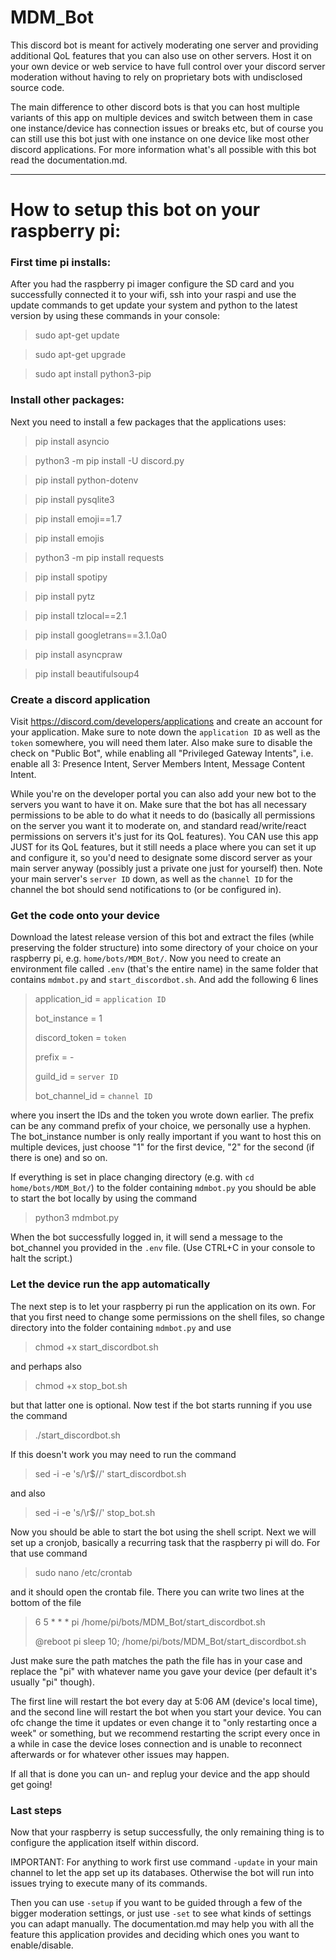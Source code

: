 # MDM_Bot

This discord bot is meant for actively moderating one server and providing additional QoL features that you can also use on other servers. Host it on your own device or web service to have full control over your discord server moderation without having to rely on proprietary bots with undisclosed source code.

The main difference to other discord bots is that you can host multiple variants of this app on multiple devices and switch between them in case one instance/device has connection issues or breaks etc, but of course you can still use this bot just with one instance on one device like most other discord applications. For more information what's all possible with this bot read the documentation.md.

---

# How to setup this bot on your raspberry pi:

### First time pi installs:

After you had the raspberry pi imager configure the SD card and you successfully connected it to your wifi, ssh into your raspi and use the update commands to get update your system and python to the latest version by using these commands in your console:

> sudo apt-get update
  
> sudo apt-get upgrade
  
> sudo apt install python3-pip

### Install other packages:

Next you need to install a few packages that the applications uses:

> pip install asyncio
  
> python3 -m pip install -U discord.py

> pip install python-dotenv
  
> pip install pysqlite3
  
> pip install emoji==1.7
  
> pip install emojis
  
> python3 -m pip install requests
  
> pip install spotipy
  
> pip install pytz

> pip install tzlocal==2.1

> pip install googletrans==3.1.0a0

> pip install asyncpraw

> pip install beautifulsoup4

### Create a discord application

Visit https://discord.com/developers/applications and create an account for your application. Make sure to note down the `application ID` as well as the `token` somewhere, you will need them later. Also make sure to disable the check on "Public Bot", while enabling all "Privileged Gateway Intents", i.e. enable all 3: Presence Intent, Server Members Intent, Message Content Intent.

While you're on the developer portal you can also add your new bot to the servers you want to have it on. Make sure that the bot has all necessary permissions to be able to do what it needs to do (basically all permissions on the server you want it to moderate on, and standard read/write/react permissions on servers it's just for its QoL features). You CAN use this app JUST for its QoL features, but it still needs a place where you can set it up and configure it, so you'd need to designate some discord server as your main server anyway (possibly just a private one just for yourself) then. Note your main server's `server ID` down, as well as the `channel ID` for the channel the bot should send notifications to (or be configured in).

### Get the code onto your device

Download the latest release version of this bot and extract the files (while preserving the folder structure) into some directory of your choice on your raspberry pi, e.g. `home/bots/MDM_Bot/`. Now you need to create an environment file called `.env` (that's the entire name) in the same folder that contains `mdmbot.py` and `start_discordbot.sh`. And add the following 6 lines

> application_id = `application ID`
> 
> bot_instance = 1
> 
> discord_token = `token`
> 
> prefix = -
> 
> guild_id = `server ID`
> 
> bot_channel_id = `channel ID`

where you insert the IDs and the token you wrote down earlier. The prefix can be any command prefix of your choice, we personally use a hyphen. The bot_instance number is only really important if you want to host this on multiple devices, just choose "1" for the first device, "2" for the second (if there is one) and so on.

If everything is set in place changing directory (e.g. with `cd home/bots/MDM_Bot/`) to the folder containing `mdmbot.py` you should be able to start the bot locally by using the command

> python3 mdmbot.py

When the bot successfully logged in, it will send a message to the bot_channel you provided in the `.env` file.
(Use CTRL+C in your console to halt the script.)

### Let the device run the app automatically

The next step is to let your raspberry pi run the application on its own. For that you first need to change some permissions on the shell files, so change directory into the folder containing `mdmbot.py` and use 

> chmod +x start_discordbot.sh

and perhaps also 

> chmod +x stop_bot.sh

but that latter one is optional. Now test if the bot starts running if you use the command

> ./start_discordbot.sh

If this doesn't work you may need to run the command

> sed -i -e 's/\r$//' start_discordbot.sh

and also

> sed -i -e 's/\r$//' stop_bot.sh

Now you should be able to start the bot using the shell script.
Next we will set up a cronjob, basically a recurring task that the raspberry pi will do. For that use command

> sudo nano /etc/crontab

and it should open the crontab file. There you can write two lines at the bottom of the file

> 6  5    * * *   pi    /home/pi/bots/MDM_Bot/start_discordbot.sh
> 
> @reboot pi    sleep 10;  /home/pi/bots/MDM_Bot/start_discordbot.sh

Just make sure the path matches the path the file has in your case and replace the "pi" with whatever name you gave your device (per default it's usually "pi" though).

The first line will restart the bot every day at 5:06 AM (device's local time), and the second line will restart the bot when you start your device. You can ofc change the time it updates or even change it to "only restarting once a week" or something, but we recommend restarting the script every once in a while in case the device loses connection and is unable to reconnect afterwards or for whatever other issues may happen.

If all that is done you can un- and replug your device and the app should get going!

### Last steps

Now that your raspberry is setup successfully, the only remaining thing is to configure the application itself within discord. 

IMPORTANT: For anything to work first use command `-update` in your main channel to let the app set up its databases. Otherwise the bot will run into issues trying to execute many of its commands.

Then you can use `-setup` if you want to be guided through a few of the bigger moderation settings, or just use `-set` to see what kinds of settings you can adapt manually. The documentation.md may help you with all the feature this application provides and deciding which ones you want to enable/disable.
